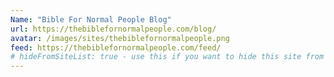 ```yaml
---
Name: "Bible For Normal People Blog"
url: https://thebiblefornormalpeople.com/blog/
avatar: /images/sites/thebiblefornormalpeople.png
feed: https://thebiblefornormalpeople.com/feed/
# hideFromSiteList: true - use this if you want to hide this site from the list of sites on this page: https://eleventy-m10y.lkmt.us/sites/
---
```

